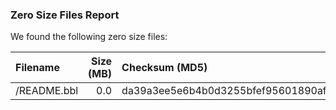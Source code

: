 ### Zero Size Files Report

We found the following zero size files:

| Filename | Size (MB) | Checksum (MD5) |
|:---------|----------:|:--------------|
| /README.bbl | 0.0 | da39a3ee5e6b4b0d3255bfef95601890afd80709 |
